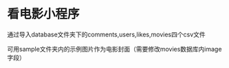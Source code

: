 # 看电影小程序

通过导入database文件夹下的comments,users,likes,movies四个csv文件


可用sample文件夹内的示例图片作为电影封面（需要修改movies数据库内image字段）

